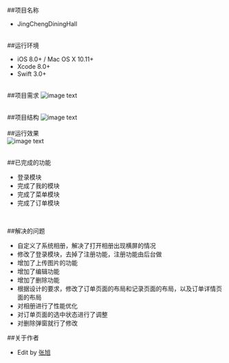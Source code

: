 ##项目名称
* JingChengDiningHall
</br></br>

##运行环境
* iOS 8.0+ / Mac OS X 10.11+ 
* Xcode 8.0+ 
* Swift 3.0+ 
</br></br>

##项目需求
![image text](http://ac-otjqboap.clouddn.com/acb9c9f6af2426df1cc5.jpg)</br></br>

##项目结构
![image text](http://ac-otjqboap.clouddn.com/8b632fd4246ef399171b.png)</br></br>
##运行效果</br>
![image text](http://ac-otjqboap.clouddn.com/b4d1f9ec31b8301c60e5.gif)</br></br>

##已完成的功能
* 登录模块
* 完成了我的模块
* 完成了菜单模块
* 完成了订单模块
</br>

##解决的问题
* 自定义了系统相册，解决了打开相册出现横屏的情况
* 修改了登录模块，去掉了注册功能，注册功能由后台做
* 增加了上传图片的功能
* 增加了编辑功能
* 增加了删除功能
* 根据设计的要求，修改了订单页面的布局和记录页面的布局，以及订单详情页面的布局
* 对相册进行了性能优化
* 对订单页面的选中状态进行了调整
* 对删除弹窗就行了修改


##关于作者
* Edit by [张旭](https://github.com/BrisyIOS)




